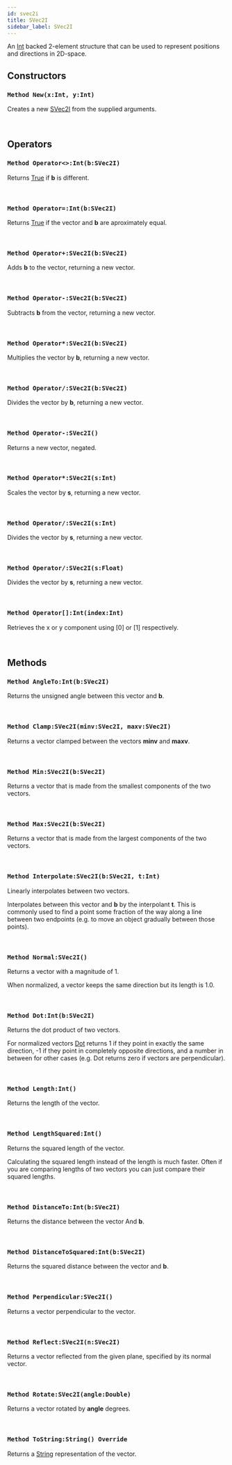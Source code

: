 ```yaml
---
id: svec2i
title: SVec2I
sidebar_label: SVec2I
---
```


An [Int](../../../brl/brl.blitz/#int) backed 2-element structure that can be used to represent positions and directions in 2D-space.


## Constructors

### `Method New(x:Int, y:Int)`

Creates a new [SVec2I](../../../brl/brl.vector/svec2i) from the supplied arguments.

<br/>

## Operators

### `Method Operator<>:Int(b:SVec2I)`

Returns [True](../../../brl/brl.blitz/#true) if <b>b</b> is different.

<br/>

### `Method Operator=:Int(b:SVec2I)`

Returns [True](../../../brl/brl.blitz/#true) if the vector and <b>b</b> are aproximately equal.

<br/>

### `Method Operator+:SVec2I(b:SVec2I)`

Adds <b>b</b> to the vector, returning a new vector.

<br/>

### `Method Operator-:SVec2I(b:SVec2I)`

Subtracts <b>b</b> from the vector, returning a new vector.

<br/>

### `Method Operator*:SVec2I(b:SVec2I)`

Multiplies the vector by <b>b</b>, returning a new vector.

<br/>

### `Method Operator/:SVec2I(b:SVec2I)`

Divides the vector by <b>b</b>, returning a new vector.

<br/>

### `Method Operator-:SVec2I()`

Returns a new vector, negated.

<br/>

### `Method Operator*:SVec2I(s:Int)`

Scales the vector by <b>s</b>, returning a new vector.

<br/>

### `Method Operator/:SVec2I(s:Int)`

Divides the vector by <b>s</b>, returning a new vector.

<br/>

### `Method Operator/:SVec2I(s:Float)`

Divides the vector by <b>s</b>, returning a new vector.

<br/>

### `Method Operator[]:Int(index:Int)`

Retrieves the x or y component using [0] or [1] respectively.

<br/>

## Methods

### `Method AngleTo:Int(b:SVec2I)`

Returns the unsigned angle between this vector and <b>b</b>.

<br/>

### `Method Clamp:SVec2I(minv:SVec2I, maxv:SVec2I)`

Returns a vector clamped between the vectors <b>minv</b> and <b>maxv</b>.

<br/>

### `Method Min:SVec2I(b:SVec2I)`

Returns a vector that is made from the smallest components of the two vectors.

<br/>

### `Method Max:SVec2I(b:SVec2I)`

Returns a vector that is made from the largest components of the two vectors.

<br/>

### `Method Interpolate:SVec2I(b:SVec2I, t:Int)`

Linearly interpolates between two vectors.

Interpolates between this vector and <b>b</b> by the interpolant <b>t</b>.
This is commonly used to find a point some fraction of the way along a line between two endpoints (e.g. to move an object gradually between those points).


<br/>

### `Method Normal:SVec2I()`

Returns a vector with a magnitude of 1.

When normalized, a vector keeps the same direction but its length is 1.0.


<br/>

### `Method Dot:Int(b:SVec2I)`

Returns the dot product of two vectors.

For normalized vectors [Dot](../../../brl/brl.vector/svec2i/#method-dotintbsvec2i) returns 1 if they point in exactly the same direction, -1 if they point in completely opposite directions,
and a number in between for other cases (e.g. Dot returns zero if vectors are perpendicular).


<br/>

### `Method Length:Int()`

Returns the length of the vector.

<br/>

### `Method LengthSquared:Int()`

Returns the squared length of the vector.

Calculating the squared length instead of the length is much faster.
Often if you are comparing lengths of two vectors you can just compare their squared lengths.


<br/>

### `Method DistanceTo:Int(b:SVec2I)`

Returns the distance between the vector And <b>b</b>.

<br/>

### `Method DistanceToSquared:Int(b:SVec2I)`

Returns the squared distance between the vector and <b>b</b>.

<br/>

### `Method Perpendicular:SVec2I()`

Returns a vector perpendicular to the vector.

<br/>

### `Method Reflect:SVec2I(n:SVec2I)`

Returns a vector reflected from the given plane, specified by its normal vector.

<br/>

### `Method Rotate:SVec2I(angle:Double)`

Returns a vector rotated by <b>angle</b> degrees.

<br/>

### `Method ToString:String() Override`

Returns a [String](../../../brl/brl.blitz/#string) representation of the vector.

<br/>

